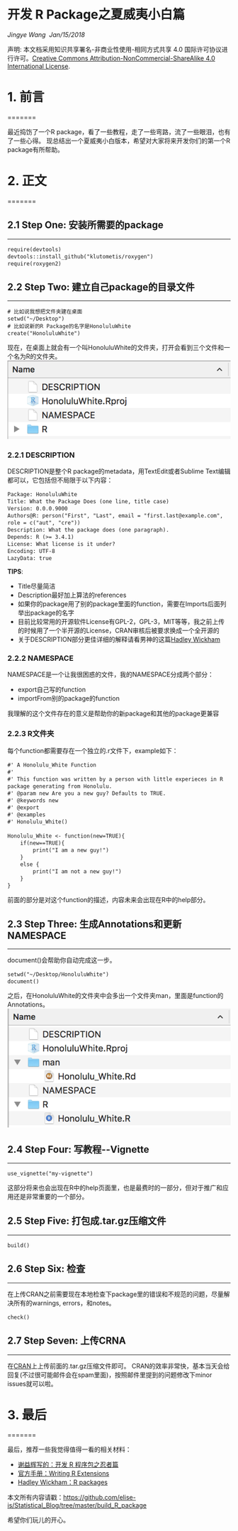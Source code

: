 # 开发 R Package之夏威夷小白篇
*Jingye Wang*  *Jan/15/2018*

声明: 本文档采用知识共享署名-非商业性使用-相同方式共享 4.0
国际许可协议进行许可。[Creative Commons
Attribution-NonCommercial-ShareAlike 4.0 International
License](https://creativecommons.org/licenses/by-nc-sa/4.0/deed.zh).

# 1. 前言
=======

最近捣饬了一个R
package，看了一些教程，走了一些弯路，流了一些眼泪，也有了一些心得。
现总结出一个夏威夷小白版本，希望对大家将来开发你们的第一个R
package有所帮助。

# 2. 正文
=======

## 2.1 Step One: 安装所需要的package
---------------------------------

    require(devtools)
    devtools::install_github("klutometis/roxygen")
    require(roxygen2)

## 2.2 Step Two: 建立自己package的目录文件
---------------------------------------

    # 比如说我想把文件夹建在桌面
    setwd("~/Desktop")
    # 比如说新的R Package的名字是HonoluluWhite
    create("HonoluluWhite")

现在，在桌面上就会有一个叫HonoluluWhite的文件夹，打开会看到三个文件和一个名为R的文件夹。
![](./figure/Screen_Shot.png)


### 2.2.1 DESCRIPTION

DESCRIPTION是整个R package的metadata，用TextEdit或者Sublime
Text编辑都可以，它包括但不局限于以下内容：

    Package: HonoluluWhite
    Title: What the Package Does (one line, title case)
    Version: 0.0.0.9000
    Authors@R: person("First", "Last", email = "first.last@example.com", role = c("aut", "cre"))
    Description: What the package does (one paragraph).
    Depends: R (>= 3.4.1)
    License: What license is it under?
    Encoding: UTF-8
    LazyData: true

**TIPS**: 

-   Title尽量简洁
-   Description最好加上算法的references
-   如果你的package用了别的package里面的function，需要在Imports后面列举出package的名字
-   目前比较常用的开源软件License有GPL-2，GPL-3，MIT等等，我之前上传的时候用了一个半开源的License，CRAN审核后被要求换成一个全开源的
-   关于DESCRIPTION部分更佳详细的解释请看男神的这篇[Hadley Wickham](http://r-pkgs.had.co.nz/description.html)



### 2.2.2 NAMESPACE

NAMESPACE是一个让我很困惑的文件，我的NAMESPACE分成两个部分： 

-   export自己写的function
-   importFrom别的package的function

我理解的这个文件存在的意义是帮助你的新package和其他的package更兼容

### 2.2.3 R文件夹

每个function都需要存在一个独立的.r文件下，example如下：

    #' A Honolulu_White Function
    #'
    #' This function was written by a person with little experieces in R package generating from Honolulu.
    #' @param new Are you a new guy? Defaults to TRUE.
    #' @keywords new
    #' @export
    #' @examples
    #' Honolulu_White()
     
    Honolulu_White <- function(new=TRUE){
        if(new==TRUE){
            print("I am a new guy!")
        }
        else {
            print("I am not a new guy!")
        }
    }

前面的部分是对这个function的描述，内容未来会出现在R中的help部分。

## 2.3 Step Three: 生成Annotations和更新NAMESPACE
----------------------------------------------

document()会帮助你自动完成这一步。

    setwd("~/Desktop/HonoluluWhite")
    document()

之后，在HonoluluWhite的文件夹中会多出一个文件夹man，里面是function的Annotations。
![](./figure/Screen_Shot_1.png)

## 2.4 Step Four: 写教程--Vignette
------------------------------------

    use_vignette("my-vignette")
    
这部分将来也会出现在R中的help页面里，也是最费时的一部分，但对于推广和应用还是非常重要的一个部分。


## 2.5 Step Five: 打包成.tar.gz压缩文件
------------------------------------

    build()

## 2.6 Step Six: 检查
-------------------

在上传CRAN之前需要现在本地检查下package里的错误和不规范的问题，尽量解决所有的warnings,
errors，和notes。

    check()

## 2.7 Step Seven: 上传CRNA
------------

在[CRAN](https://cran.r-project.org/submit.html)上上传前面的.tar.gz压缩文件即可。
CRAN的效率非常快，基本当天会给回复(不过很可能邮件会在spam里面)，按照邮件里提到的问题修改下minor
issues就可以啦。

# 3. 最后
=======

最后，推荐一些我觉得值得一看的相关材料：

-   [谢益辉写的：开发 R 程序包之忍者篇](https://cosx.org/2011/05/write-r-packages-like-a-ninja)
-   [官方手册：Writing R Extensions](https://cran.r-project.org/doc/manuals/R-exts.html)
-   [Hadley Wickham：R packages](http://r-pkgs.had.co.nz/)

本文所有内容请戳：https://github.com/elise-is/Statistical_Blog/tree/master/build_R_package

希望你们玩儿的开心。



